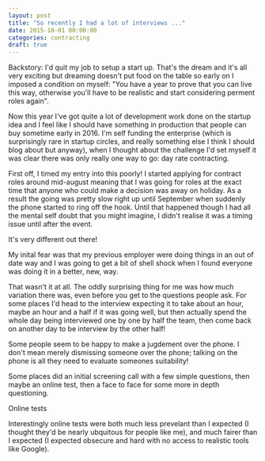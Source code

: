 ```yaml
---
layout: post
title: "So recently I had a lot of interviews ..."
date: 2015-10-01 00:00:00
categories: contracting
draft: true
---
```

Backstory: I'd quit my job to setup a start up. That's the dream and it's all very exciting but dreaming doesn't put food on the table so early on I imposed a condition on myself: "You have a year to prove that you can live this way, otherwise you'll have to be realistic and start considering perment roles again".

Now this year I've got quite a lot of development work done on the startup idea and I feel like I should have something in production that people can buy sometime early in 2016. I'm self funding the enterprise (which is surprisingly rare in startup circles, and really something else I think I should blog about but anyway), when I thought about the challenge I'd set myself it was clear there was only really one way to go: day rate contracting.

First off, I timed my entry into this poorly! I started applying for contract roles around mid-august meaning that I was going for roles at the exact time that anyone who could make a decision was away on holiday. As a result the going was pretty slow right up until September when suddenly the phone started to ring off the hook. Until that happened though I had all the mental self doubt that you might imagine, I didn't realise it was a timing issue until after the event.

It's very different out there!

My inital fear was that my previous employer were doing things in an out of date way and I was going to get a bit of shell shock when I found everyone was doing it in a better, new, way.

That wasn't it at all. The oddly surprising thing for me was how much variation there was, even before you get to the questions people ask. For some places I'd head to the interview expecting it to take about an hour, maybe an hour and a half if it was going well, but then actually spend the whole day being interviewed one by one by half the team, then come back on another day to be interview by the other half!

Some people seem to be happy to make a jugdement over the phone. I don't mean merely dismissing someone over the phone; talking on the phone is all they need to evaluate someones suitability!

Some places did an initial screening call with a few simple questions, then maybe an online test, then a face to face for some more in depth questioning.

Online tests

Interestingly online tests were both much less prevelant than I expected (I thought they'd be nearly ubquitous for people like me), and much fairer than I expected (I expected obsecure and hard with no access to realistic tools like Google).
